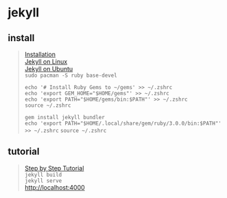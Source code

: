 # jekyll

## install

> [Installation](https://jekyllrb.com/docs/installation/)\
> [Jekyll on Linux](https://jekyllrb.com/docs/installation/other-linux/)\
> [Jekyll on Ubuntu](https://jekyllrb.com/docs/installation/ubuntu/)\
> `sudo pacman -S ruby base-devel`
> ```shell
> echo '# Install Ruby Gems to ~/gems' >> ~/.zshrc
> echo 'export GEM_HOME="$HOME/gems"' >> ~/.zshrc
> echo 'export PATH="$HOME/gems/bin:$PATH"' >> ~/.zshrc
> source ~/.zshrc
> ```
> `gem install jekyll bundler`\
> `echo 'export PATH="$HOME/.local/share/gem/ruby/3.0.0/bin:$PATH"' >> ~/.zshrc`
> `source ~/.zshrc`

## tutorial

> [Step by Step Tutorial](https://jekyllrb.com/docs/step-by-step/01-setup/)\
> `jekyll build`\
> `jekyll serve`\
> [http://localhost:4000](http://localhost:4000)